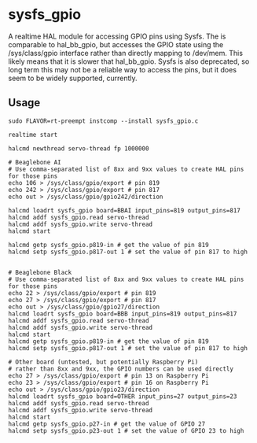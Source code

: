 sysfs_gpio
==========

A realtime HAL module for accessing GPIO pins using Sysfs. The is comparable to hal_bb_gpio, but
accesses the GPIO state using the /sys/class/gpio interface rather than directly mapping to 
/dev/mem. This likely means that it is slower that hal_bb_gpio. Sysfs is also deprecated, so
long term this may not be a reliable way to access the pins, but it does seem to be widely 
supported, currently.

## Usage

    sudo FLAVOR=rt-preempt instcomp --install sysfs_gpio.c

    realtime start

    halcmd newthread servo-thread fp 1000000

    # Beaglebone AI
    # Use comma-separated list of 8xx and 9xx values to create HAL pins for those pins
    echo 106 > /sys/class/gpio/export # pin 819
    echo 242 > /sys/class/gpio/export # pin 817
    echo out > /sys/class/gpio/gpio242/direction

    halcmd loadrt sysfs_gpio board=BBAI input_pins=819 output_pins=817
    halcmd addf sysfs_gpio.read servo-thread
    halcmd addf sysfs_gpio.write servo-thread
    halcmd start

    halcmd getp sysfs_gpio.p819-in # get the value of pin 819
    halcmd setp sysfs_gpio.p817-out 1 # set the value of pin 817 to high
   

    # Beaglebone Black
    # Use comma-separated list of 8xx and 9xx values to create HAL pins for those pins
    echo 22 > /sys/class/gpio/export # pin 819
    echo 27 > /sys/class/gpio/export # pin 817
    echo out > /sys/class/gpio/gpio27/direction
    halcmd loadrt sysfs_gpio board=BBB input_pins=819 output_pins=817
    halcmd addf sysfs_gpio.read servo-thread
    halcmd addf sysfs_gpio.write servo-thread
    halcmd start
    halcmd getp sysfs_gpio.p819-in # get the value of pin 819
    halcmd setp sysfs_gpio.p817-out 1 # set the value of pin 817 to high

    # Other board (untested, but potentially Raspberry Pi)
    # rather than 8xx and 9xx, the GPIO numbers can be used directly
    echo 27 > /sys/class/gpio/export # pin 13 on Raspberry Pi
    echo 23 > /sys/class/gpio/export # pin 16 on Raspberry Pi
    echo out > /sys/class/gpio/gpio23/direction
    halcmd loadrt sysfs_gpio board=OTHER input_pins=27 output_pins=23
    halcmd addf sysfs_gpio.read servo-thread
    halcmd addf sysfs_gpio.write servo-thread
    halcmd start
    halcmd getp sysfs_gpio.p27-in # get the value of GPIO 27
    halcmd setp sysfs_gpio.p23-out 1 # set the value of GPIO 23 to high
